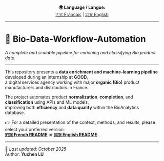 <p align="center">
  <b>🌍 Language / Langue:</b><br>
  <a href="/simondeqin/Bio-data-workflow-automation/blob/main/05_README_Francais.md">🇫🇷 Français</a> |
  <a href="/simondeqin/Bio-data-workflow-automation/blob/main/05_README_English.md">🇬🇧 English</a>
</p>

---

# 🧩 Bio-Data-Workflow-Automation  
_A complete and scalable pipeline for enriching and classifying Bio product data._

---

This repository presents a **data enrichment and machine-learning pipeline** developed during an internship at **GOOD**,  
a digital services agency working with major **organic (Bio)** product manufacturers and distributors in France.

The project automates product **normalization**, **completion**, and **classification** using APIs and ML models,  
improving both **efficiency** and **data quality** within the BioAnalytics database.

👉 For a detailed presentation of the context, methods, and results, please select your preferred version:  
**[🇫🇷 French README](./README_Francais.md)** or **[🇬🇧 English README](./README_English.md)**.

---

📘 *Last updated: October 2025*  
Author: **Yuchen LU**
